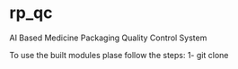 # rp_qc
AI Based Medicine Packaging Quality Control System

To use the built modules plase follow the steps:
1- git clone
